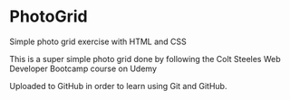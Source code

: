 # PhotoGrid
Simple photo grid exercise with HTML and CSS

This is a super simple photo grid done by following the Colt Steeles Web Developer Bootcamp course on Udemy

Uploaded to GitHub in order to learn using Git and GitHub.
